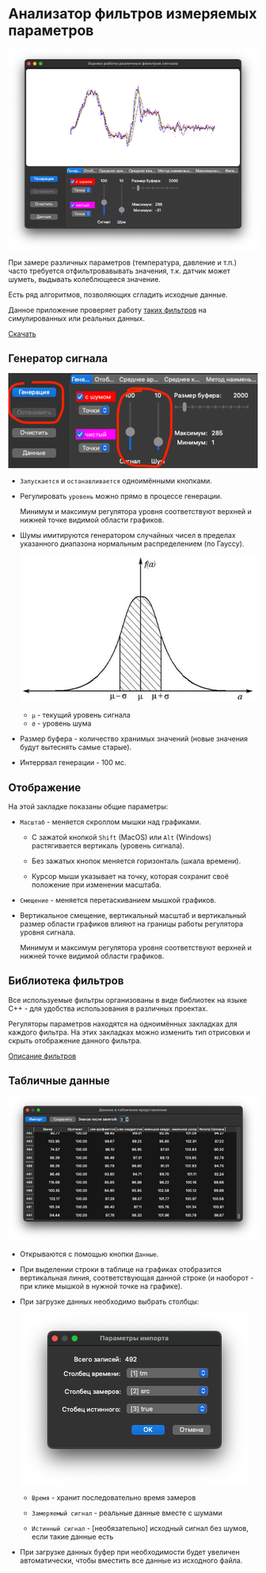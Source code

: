 # Анализатор фильтров измеряемых параметров

![](doc/appmain.png)

При замере различных параметров (температура, давление и т.п.) часто требуется отфильтровавывать значения,
т.к. датчик может шуметь, выдывать колеблющееся значение.

Есть ряд алгоритмов, позволяющих сгладить исходные данные.

Данное приложение проверяет работу [таких фильтров](doc/filter.md) на симулированных или реальных данных.

[Скачать](https://github.com/cliffanet/filter/releases)

## Генератор сигнала

![](doc/appsiggen.png)

* `Запускается` и `останавливается` одноимёнными кнопками.

* Регулировать `уровень` можно прямо в процессе генерации.

    Минимум и максимум регулятора уровня соответствуют верхней и нижней точке видимой области графиков.

* Шумы имитируются генератором случайных чисел в пределах указанного диапазона нормальным распределением (по Гауссу).

    ![](doc/gauss.jpg)
    
    * `μ` - текущий уровень сигнала
    * `σ` - уровень шума

* Размер буфера - количество хранимых значений (новые значения будут вытеснять самые старые).

* Интеррвал генерации - 100 мс.

## Отображение

На этой закладке показаны общие параметры:

* `Масштаб` - меняется скроллом мышки над графиками.
    
    * С зажатой кнопкой `Shift` (MacOS) или `Alt` (Windows) растягивается вертикаль (уровень сигнала).
    
    * Без зажатых кнопок меняется горизонталь (шкала времени).
    
    * Курсор мыши указывает на точку, которая сохранит своё положение при изменении масштаба.

* `Смещение` - меняется перетаскиванием мышкой графиков.

* Вертикальное смещение, вертикальный масштаб и вертикальный размер области графиков влияют на границы работы регулятора уровня сигнала.

    Минимум и максимум регулятора уровня соответствуют верхней и нижней точке видимой области графиков.

## Библиотека фильтров

Все используемые фильтры организованы в виде библиотек на языке C++ - для удобства использования в различных проектах.

Регуляторы параметров находятся на одноимённых закладках для каждого фильтра. На этих закладках можно изменить тип отрисовки и скрыть отображение данного фильтра.

[Описание фильтров](doc/filter.md)

## Табличные данные

![](doc/appdata.png)

* Открываются с помощью кнопки `Данные`.

* При выделении строки в таблице на графиках отобразится вертикальная линия, соответствующая данной строке (и наоборот - при клике мышкой в нужной точке на графике).

* При загрузке данных необходимо выбрать столбцы:

    ![](doc/appimport.png)

    * `Время` - хранит последовательно время замеров
    
    * `Замеряемый сигнал` - реальные данные вместе с шумами
    
    * `Истинный сигнал` - [необязательно] исходный сигнал без шумов, если такие данные есть

* При загрузке данных буфер при необходимости будет увеличен автоматически, чтобы вместить все данные из исходного файла.
